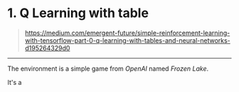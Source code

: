 # 1. Q Learning with table

> https://medium.com/emergent-future/simple-reinforcement-learning-with-tensorflow-part-0-q-learning-with-tables-and-neural-networks-d195264329d0

---

The environment is a simple game from *OpenAI* named _Frozen Lake_. 

It's a 
